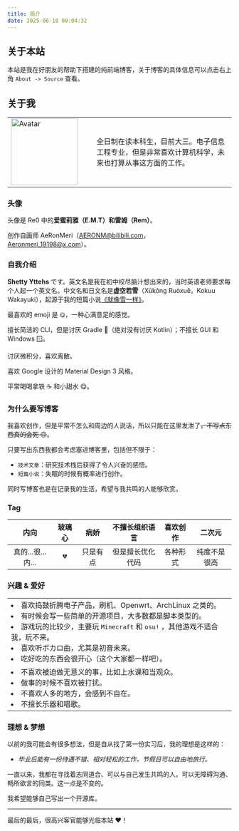 ```yaml
---
title: 简介
date: 2025-06-18 00:04:32
---
```


## 关于本站

本站是我在好朋友的帮助下搭建的纯前端博客，关于博客的具体信息可以点击右上角 `About -> Source` 查看。

## 关于我

<table><tr>
  <td width="38.2%">
    <!-- Avatar -->
    <img
      src="https://avatars.githubusercontent.com/u/72240633?s=400&u=7b32b5df0b0d4fa852f579e82cf78b403fa98b67&v=4"
      width="150"
      alt="Avatar"
    />
  </td>
  <td width="61.8%">
    <!-- Introduction -->
    <p>全日制在读本科生，目前大三。电子信息工程专业，但是非常喜欢计算机科学，未来也打算从事这方面的工作。</p>
  </td>
</tr></table>

### 头像

头像是 Re0 中的**爱蜜莉雅（E.M.T）**和**雷姆（Rem）**。

创作自画师 AeRonMeri（[AERONM@bilibili.com](https://space.bilibili.com/1151788364)，[Aeronmeri_19198@x.com](https://x.com/Aeronmeri_19198)）。

### 自我介绍

**Shetty Yttehs** です。英文名是我在初中绞尽脑汁想出来的，当时英语老师要求每个人起一个英文名。中文名和日文名是**虚空若雪**（Xūkōng Ruòxuě，Kokuu Wakayuki），起源于我的短篇小说[《就像雪一样》](/2025/06/16/fiction-wakayuki/#%E5%90%8E%E8%AE%B0)。

最喜欢的 emoji 是 `😋`，一种心满意足的感觉。

擅长简洁的 CLI，但是讨厌 Gradle 🐘（绝对没有讨厌 Kotlin）；不擅长 GUI 和 Windows 🪟。

讨厌微积分，喜欢离散。

喜欢 Google 设计的 Material Design 3 风格。

平常喝喝拿铁 ☕ 和小甜水 😋。

### 为什么要写博客

我喜欢创作，但是平常不怎么和周边的人说话，所以只能在这里发泄了~~，不写点东西真的会死 🙃~~。

只要写出东西我都会考虑塞进博客里，包括但不限于：

- `技术文章`：研究技术栈后获得了令人兴奋的感悟。
- `短篇小说`：失眠的时候有概率进行创作。

同时写博客也是在记录我的生活，希望与我共鸣的人能够欣赏。

### Tag

| 内向              | 玻璃心 | 病娇     | 不擅长组织语言   | 喜欢创作 | 二次元       |
|:-----------------:|:------:|:--------:|:----------------:|:--------:|:------------:|
| 真的...很...内... | 💔     | 只是有点 | 但是擅长优化代码 | 各种形式 | 纯度不是很高 |

### 兴趣 & 爱好

<table>
  <!-- Like -->
  <tr><td>
    <li>喜欢捣鼓折腾电子产品，刷机、Openwrt、ArchLinux 之类的。</li>
    <li>有时候会写一些简单的开源项目，大多数都是脚本类型的。</li>
    <li>游戏玩的比较少，主要玩 <code>Minecraft</code> 和 <code>osu!</code> ，其他游戏不适合我，玩不来。</li>
    <li>喜欢听ボカロ曲，尤其是初音未来。</li>
    <li>吃好吃的东西会很开心（这个大家都一样吧）。</li>
  </td></tr>
  <!-- Dislike -->
  <tr><td>
    <li>不喜欢被迫做无意义的事，比如上水课和当观众。</li>
    <li>做事的时候不喜欢被打扰。</li>
    <li>不喜欢人多的地方，会感到不自在。</li>
    <li>不擅长乐器和唱歌。</li>
  </td></tr>
</table>

### 理想 & 梦想

以前的我可能会有很多想法，但是自从找了第一份实习后，我的理想是这样的：

  - _毕业后能有一份待遇不错、相对轻松的工作，节假日可以自由地旅行。_

一直以来，我都在寻找着志同道合、可以与自己发生共鸣的人，可以无障碍沟通、畅所欲言的同类。这一点是不变的。

我希望能够自己写出一个开源库。

---

最后的最后，很高兴客官能够光临本站 ♥️！
